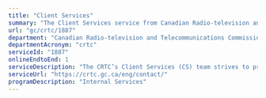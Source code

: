 ```yaml
---
title: "Client Services"
summary: "The Client Services service from Canadian Radio-television and Telecommunications Commission is available end-to-end online, according to the GC Service Inventory."
url: "gc/crtc/1887"
department: "Canadian Radio-television and Telecommunications Commission"
departmentAcronym: "crtc"
serviceId: "1887"
onlineEndtoEnd: 1
serviceDescription: "The CRTC’s Client Services (CS) team strives to provide excellent and efficient service that allows citizens to easily file complaints regarding the Canadian communication system, receive answers to their inquiries and share their comments on the telecommunications and broadcasting industry."
serviceUrl: "https://crtc.gc.ca/eng/contact/"
programDescription: "Internal Services"
---
```

